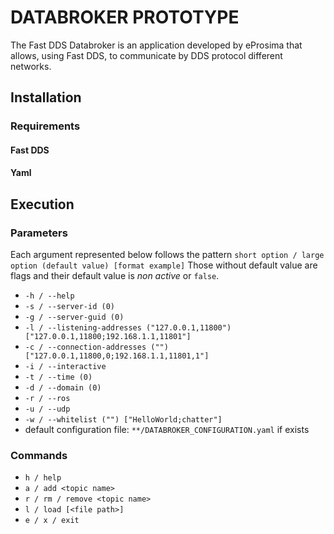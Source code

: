 # DATABROKER PROTOTYPE

The Fast DDS Databroker is an application developed by eProsima that allows, using Fast DDS,
to communicate by DDS protocol different networks.

## Installation

### Requirements

#### Fast DDS

#### Yaml

## Execution

### Parameters

Each argument represented below follows the pattern `short option / large option (default value) [format example]`
Those without default value are flags and their default value is _non active_ or `false`.

- `-h / --help`
- `-s / --server-id (0)`
- `-g / --server-guid (0)`
- `-l / --listening-addresses ("127.0.0.1,11800") ["127.0.0.1,11800;192.168.1.1,11801"]`
- `-c / --connection-addresses ("") ["127.0.0.1,11800,0;192.168.1.1,11801,1"]`
- `-i / --interactive`
- `-t / --time (0)`
- `-d / --domain (0)`
- `-r / --ros`
- `-u / --udp`
- `-w / --whitelist ("") ["HelloWorld;chatter"]`
- default configuration file: `**/DATABROKER_CONFIGURATION.yaml` if exists

### Commands

- `h / help`
- `a / add <topic name>`
- `r / rm / remove <topic name>`
- `l / load [<file path>]`
- `e / x / exit`
